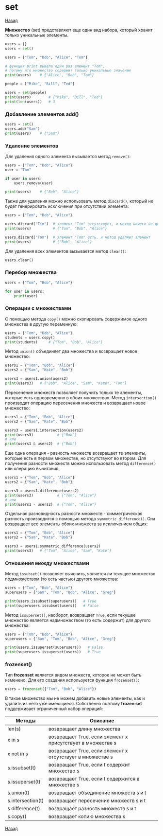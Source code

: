# set

[Назад][back]

**Множество** (set) представляют еще один вид набора, который хранит только уникальные элементы.

```python
users = {}
users = set()
```

```python
users = {"Tom", "Bob", "Alice", "Tom"}

# функция print вывела один раз элемент "Tom",
# потому что множество содержит только уникальные значения
print(users)    # {"Alice", "Bob", "Tom"}
```

```python
people = ["Mike", "Bill", "Ted"]

users = set(people)
print(users)        # {"Mike", "Bill", "Ted"}
print(len(users))   # 3
```

### Добавление элементов add()

```python
users = set()
users.add("Sam")
print(users)    # {"Sam"}
```

### Удаление элементов

Для удаления одного элемента вызывается метод `remove()`:

```python
users = {"Tom", "Bob", "Alice"}
user = "Tom"

if user in users: 
    users.remove(user)

print(users)    # {"Bob", "Alice"}
```

Также для удаления можно использовать метод `discard()`, который не будет генерировать исключения при отсутствии
элемента:

```python
users = {"Tom", "Bob", "Alice"}

users.discard("Tim")  # элемент "Tim" отсутствует, и метод ничего не делает
print(users)          # {"Tom", "Bob", "Alice"}

users.discard("Tom")  # элемент "Tom" есть, и метод удаляет элемент
print(users)          # {"Bob", "Alice"}
```

Для удаления всех элементов вызывается метод `clear()`:

```python
users.clear()
```

### Перебор множества

```python
users = {"Tom", "Bob", "Alice"}

for user in users:
    print(user)
```

### Операции с множествами

С помощью метода `copy()` можно скопировать содержимое одного множества в другую переменную:

```python
users = {"Tom", "Bob", "Alice"}
students = users.copy()
print(students)     # {"Tom", "Bob", "Alice"}
```

Метод `union()` объединяет два множества и возвращает новое множество:

```python
users1 = {"Tom", "Bob", "Alice"}
users2 = {"Sam", "Kate", "Bob"}

users3 = users1.union(users2)
print(users3)   # {"Bob", "Alice", "Sam", "Kate", "Tom"}
```

Пересечение множеств позволяет получить только те элементы, которые есть одновременно в обоих множествах.
Метод `intersection()` производит операцию пересечения множеств и возвращает новое множество:

```python
users1 = {"Tom", "Bob", "Alice"}
users2 = {"Sam", "Kate", "Bob"}

users3 = users1.intersection(users2)
print(users3)           # {"Bob"}
# или
print(users1 & users2)  # {"Bob"}
```

Еще одна операция - разность множеств возвращает те элементы, которые есть в первом множестве, но отсутствуют во втором.
Для получения разности множеств можно использовать метод `difference()` или операцию вычитания:

```python
users1 = {"Tom", "Bob", "Alice"}
users2 = {"Sam", "Kate", "Bob"}

users3 = users1.difference(users2)
print(users3)           # {"Tom", "Alice"}
# или
print(users1 - users2)  # {"Tom", "Alice"}
```

Отдельная разновидность разности множеств - симметрическая разность производится с помощью
метода `symmetric_difference()`.
Она возвращает все элементы обоих множеств за исключением общих:

```python
users1 = {"Tom", "Bob", "Alice"}
users2 = {"Sam", "Kate", "Bob"}

users3 = users1.symmetric_difference(users2)
print(users3)   # {"Tom", "Alice", "Sam", "Kate"}
```

### Отношения между множествами

Метод `issubset()` позволяет выяснить, является ли текущее множество подмножеством (то есть частью) другого множества:

```python
users = {"Tom", "Bob", "Alice"}
superusers = {"Sam", "Tom", "Bob", "Alice", "Greg"}

print(users.issubset(superusers))   # True
print(superusers.issubset(users))   # False
```

Метод `issuperset()`, наоборот, возвращает `True`, если текущее множество является надмножеством (то есть содержит) для
другого множества:

```python
users = {"Tom", "Bob", "Alice"}
superusers = {"Sam", "Tom", "Bob", "Alice", "Greg"}

print(users.issuperset(superusers))   # False
print(superusers.issuperset(users))   # True
```

### frozenset()

Тип **frozenset** является видом множеств, которое не может быть изменено.
Для его создания используется функция `frozenset()`:

```python
users = frozenset({"Tom", "Bob", "Alice"})
```

В такое множество мы не можем добавить новые элементы, как и удалить из него уже имеющиеся.
Собственно поэтому **frozen set** поддерживает ограниченный набор операций:

| Методы            | Описание                                                   |
|-------------------|------------------------------------------------------------|
| len(s)            | возвращает длину множества                                 |
| x in s            | возвращает True, если элемент x присутствует в множестве s |
| x not in s        | возвращает True, если элемент x отсутствует в множестве s  |
| s.issubset(t)     | возвращает True, если t содержит множество s               |
| s.issuperset(t)   | возвращает True, если t содержится в множестве s           |
| s.union(t)        | возвращает объединение множеств s и t                      |
| s.intersection(t) | возвращает пересечение множеств s и t                      |
| s.difference(t)   | возвращает разность множеств s и t                         |
| s.copy()          | возвращает копию множества s                               |

[Назад][back]

[back]: <.> "Назад к оглавлению"